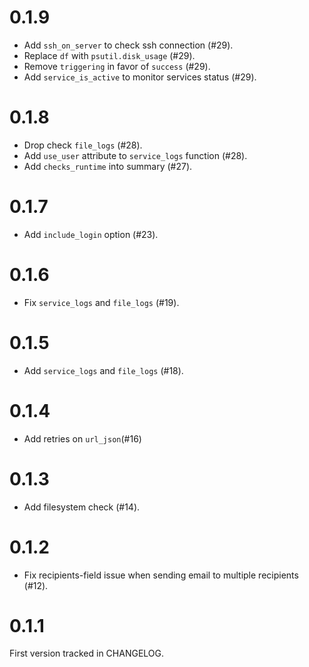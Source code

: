 # 0.1.9

* Add `ssh_on_server` to check ssh connection (\#29).
* Replace `df` with `psutil.disk_usage` (\#29).
* Remove `triggering` in favor of `success` (\#29).
* Add `service_is_active` to monitor services status (\#29).

# 0.1.8

* Drop check `file_logs` (\#28).
* Add `use_user` attribute to `service_logs` function (\#28).
* Add `checks_runtime` into summary (\#27).

# 0.1.7

* Add `include_login` option (\#23).

# 0.1.6

* Fix `service_logs` and `file_logs` (\#19).

# 0.1.5

* Add `service_logs` and `file_logs` (\#18).

# 0.1.4

* Add retries on `url_json`(\#16)

# 0.1.3

* Add filesystem check (\#14).

# 0.1.2

* Fix recipients-field issue when sending email to multiple recipients (\#12).

# 0.1.1

First version tracked in CHANGELOG.
